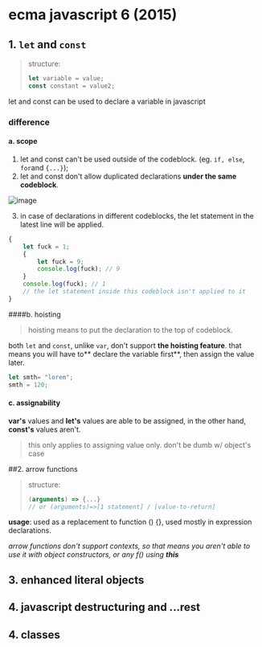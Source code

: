 # ecma javascript 6 (2015)
## 1. `let` and `const`
> structure: 
> ```js
> let variable = value;
> const constant = value2;
> ```

let and const can be used to declare a variable in javascript

### difference
#### a. scope 
1. let and const can't be used outside of the codeblock. (eg. `if, else`, `for`and  `{...}`);
2. let and const don't allow duplicated declarations **under the same codeblock**.

![image](https://github.com/user-attachments/assets/950f0b0b-11fb-469d-b1d0-74573f79e47f)

3. in case of declarations in different codeblocks, the let statement in the latest line will be applied.

```js
{
    let fuck = 1;
    {
        let fuck = 9;
        console.log(fuck); // 9
    }
    console.log(fuck); // 1
	// the let statement inside this codeblock isn't applied to it
}
```
####b. hoisting
> hoisting means to put the declaration to the top of codeblock.

both `let` and `const`, unlike `var`, don't support **the hoisting feature**. that means you will have to** declare the variable first**, then assign the value later.

```js
let smth= "lorem";
smth = 120;
```
#### c. assignability
**var's** values and **let's** values are able to be assigned, in the other hand, **const's** values aren't.
> this only applies to assigning value only. don't be dumb w/ object's case

##2. arrow functions
> structure: 
> ```js
> (arguments) => {...}
> // or (arguments)=>[1 statement] / [value-to-return]
> ```

**usage**: used as a replacement to function () {}, used mostly in expression declarations. 

*arrow functions don't support contexts, so that means you aren't able to use it with object constructors, or any f() using **this***

## 3. enhanced literal objects

## 4. javascript destructuring and ...rest

## 4. classes




